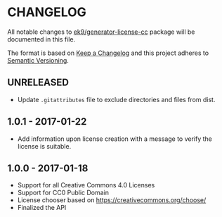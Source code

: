 # CHANGELOG

All notable changes to [ek9/generator-license-cc][0] package will be documented
in this file.

The format is based on [Keep a Changelog](http://keepachangelog.com/)
and this project adheres to [Semantic Versioning](http://semver.org/).

## UNRELEASED

- Update `.gitattributes` file to exclude directories and files from dist.

## 1.0.1 - 2017-01-22

- Add information upon license creation with a message to verify the license is
  suitable.

## 1.0.0 - 2017-01-18

- Support for all Creative Commons 4.0 Licenses
- Support for CC0 Public Domain
- License chooser based on https://creativecommons.org/choose/
- Finalized the API

[0]: https://github.com/ek9/generator-license-cc
